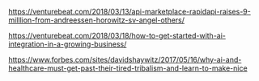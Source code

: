 https://venturebeat.com/2018/03/13/api-marketplace-rapidapi-raises-9-milllion-from-andreessen-horowitz-sv-angel-others/

https://venturebeat.com/2018/03/18/how-to-get-started-with-ai-integration-in-a-growing-business/

https://www.forbes.com/sites/davidshaywitz/2017/05/16/why-ai-and-healthcare-must-get-past-their-tired-tribalism-and-learn-to-make-nice
